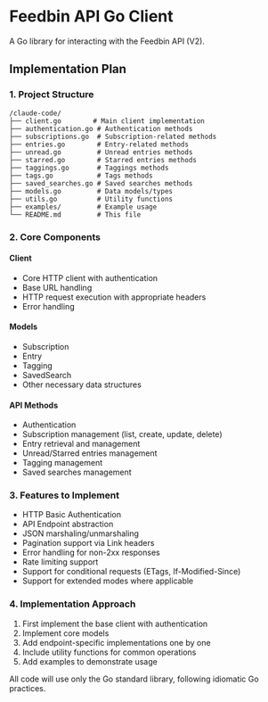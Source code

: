 # Feedbin API Go Client

A Go library for interacting with the Feedbin API (V2).

## Implementation Plan

### 1. Project Structure
```
/claude-code/
├── client.go        # Main client implementation 
├── authentication.go # Authentication methods
├── subscriptions.go  # Subscription-related methods
├── entries.go        # Entry-related methods
├── unread.go         # Unread entries methods
├── starred.go        # Starred entries methods
├── taggings.go       # Taggings methods
├── tags.go           # Tags methods 
├── saved_searches.go # Saved searches methods
├── models.go         # Data models/types
├── utils.go          # Utility functions
├── examples/         # Example usage
└── README.md         # This file
```

### 2. Core Components

#### Client
- Core HTTP client with authentication
- Base URL handling
- HTTP request execution with appropriate headers
- Error handling

#### Models
- Subscription
- Entry
- Tagging
- SavedSearch
- Other necessary data structures

#### API Methods
- Authentication
- Subscription management (list, create, update, delete)
- Entry retrieval and management
- Unread/Starred entries management
- Tagging management
- Saved searches management

### 3. Features to Implement

- HTTP Basic Authentication
- API Endpoint abstraction
- JSON marshaling/unmarshaling
- Pagination support via Link headers
- Error handling for non-2xx responses
- Rate limiting support
- Support for conditional requests (ETags, If-Modified-Since)
- Support for extended modes where applicable

### 4. Implementation Approach

1. First implement the base client with authentication
2. Implement core models
3. Add endpoint-specific implementations one by one
4. Include utility functions for common operations
5. Add examples to demonstrate usage

All code will use only the Go standard library, following idiomatic Go practices.